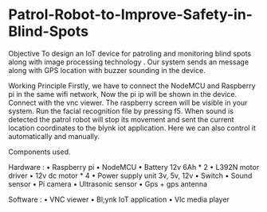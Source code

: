 # Patrol-Robot-to-Improve-Safety-in-Blind-Spots

Objective
To design an IoT device for patroling and monitoring blind spots along with image processing technology .
Our system sends an message along with GPS location with buzzer sounding in the device.

Working Principle
Firstly, we have to connect the NodeMCU and Raspberry pi in the same wifi network, Now the pi ip will be shown in the device. Connect with the vnc viewer. The raspberry screen will be visible in your system. Run the facial recognition file by pressing f5. When sound is detected the patrol robot will stop its movement and sent the current location coordinates to the blynk iot application. Here we can also control it automatically and manually.

Components used.

Hardware :
• Raspberry pi
• NodeMCU
• Battery 12v 6Ah * 2
• L392N motor driver
• 12v dc motor * 4
• Power supply unit 3v, 5v, 12v
• Switch
• Sound sensor
• Pi camera
• Ultrasonic sensor
• Gps + gps antenna

Software :
• VNC viewer
• Bl;ynk IoT application
• Vlc media player

